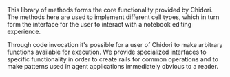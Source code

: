 This library of methods forms the core functionality provided by Chidori.
The methods here are used to implement different cell types, which in turn form
the interface for the user to interact with a notebook editing experience.

Through code invocation it's possible for a user of Chidori to make arbitrary functions
available for execution. We provide specialized interfaces to specific functionality in order
to create rails for common operations and to make patterns used in agent applications immediately
obvious to a reader.

